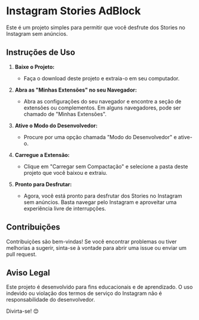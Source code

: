 # Instagram Stories AdBlock

Este é um projeto simples para permitir que você desfrute dos Stories no Instagram sem anúncios.

## Instruções de Uso

1. **Baixe o Projeto:**
   - Faça o download deste projeto e extraia-o em seu computador.

2. **Abra as "Minhas Extensões" no seu Navegador:**
   - Abra as configurações do seu navegador e encontre a seção de extensões ou complementos. Em alguns navegadores, pode ser chamado de "Minhas Extensões".

3. **Ative o Modo do Desenvolvedor:**
   - Procure por uma opção chamada "Modo do Desenvolvedor" e ative-o.

4. **Carregue a Extensão:**
   - Clique em "Carregar sem Compactação" e selecione a pasta deste projeto que você baixou e extraiu.

5. **Pronto para Desfrutar:**
   - Agora, você está pronto para desfrutar dos Stories no Instagram sem anúncios. Basta navegar pelo Instagram e aproveitar uma experiência livre de interrupções.

## Contribuições

Contribuições são bem-vindas! Se você encontrar problemas ou tiver melhorias a sugerir, sinta-se à vontade para abrir uma issue ou enviar um pull request.

## Aviso Legal

Este projeto é desenvolvido para fins educacionais e de aprendizado. O uso indevido ou violação dos termos de serviço do Instagram não é responsabilidade do desenvolvedor.

Divirta-se! 😊